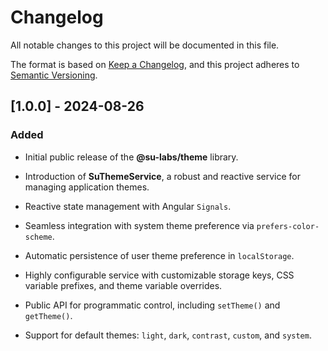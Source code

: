 # Changelog

All notable changes to this project will be documented in this file.

The format is based on [Keep a Changelog](https://keepachangelog.com/en/1.0.0/),
and this project adheres to [Semantic Versioning](https://semver.org/spec/v2.0.0.html).

##	[1.0.0] - 2024-08-26
###	Added
-	Initial public release of the **@su-labs/theme** library.

-	Introduction of **SuThemeService**, a robust and reactive service for managing application themes.

-	Reactive state management with Angular `Signals`.

-	Seamless integration with system theme preference via `prefers-color-scheme`.

-	Automatic persistence of user theme preference in `localStorage`.

-	Highly configurable service with customizable storage keys, CSS variable prefixes, and theme variable overrides.

-	Public API for programmatic control, including `setTheme()` and `getTheme()`.

-	Support for default themes: `light`, `dark`, `contrast`, `custom`, and `system`.







